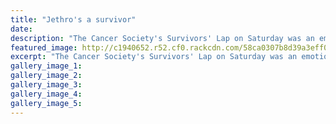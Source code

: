 ```yaml
---
title: "Jethro's a survivor"
date: 
description: "The Cancer Society's Survivors' Lap on Saturday was an emotional one for Whanganui's Chiet family..."
featured_image: http://c1940652.r52.cf0.rackcdn.com/58ca0307b8d39a3eff0046f5/Jethro-Chiet-a-survivor.jpg
excerpt: "The Cancer Society's Survivors' Lap on Saturday was an emotional one for Whanganui's Chiet family."
gallery_image_1: 
gallery_image_2: 
gallery_image_3: 
gallery_image_4: 
gallery_image_5: 
---
```

